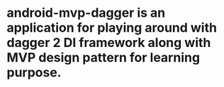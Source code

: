 # android-mvp-dagger is an application for playing around with dagger 2 DI framework along with MVP design pattern for learning purpose.

